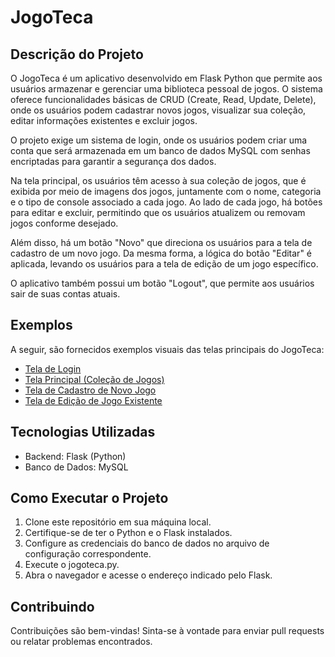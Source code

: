 # JogoTeca

## Descrição do Projeto

O JogoTeca é um aplicativo desenvolvido em Flask Python que permite aos usuários armazenar e gerenciar uma biblioteca pessoal de jogos. O sistema oferece funcionalidades básicas de CRUD (Create, Read, Update, Delete), onde os usuários podem cadastrar novos jogos, visualizar sua coleção, editar informações existentes e excluir jogos.

O projeto exige um sistema de login, onde os usuários podem criar uma conta que será armazenada em um banco de dados MySQL com senhas encriptadas para garantir a segurança dos dados.

Na tela principal, os usuários têm acesso à sua coleção de jogos, que é exibida por meio de imagens dos jogos, juntamente com o nome, categoria e o tipo de console associado a cada jogo. Ao lado de cada jogo, há botões para editar e excluir, permitindo que os usuários atualizem ou removam jogos conforme desejado.

Além disso, há um botão "Novo" que direciona os usuários para a tela de cadastro de um novo jogo. Da mesma forma, a lógica do botão "Editar" é aplicada, levando os usuários para a tela de edição de um jogo específico.

O aplicativo também possui um botão "Logout", que permite aos usuários sair de suas contas atuais.

## Exemplos

A seguir, são fornecidos exemplos visuais das telas principais do JogoTeca:

- [Tela de Login](exemplos/tela_login.png)
- [Tela Principal (Coleção de Jogos)](exemplos/tela_principal.png)
- [Tela de Cadastro de Novo Jogo](exemplos/tela_cadastro.png)
- [Tela de Edição de Jogo Existente](exemplos/tela_edicao.png)

## Tecnologias Utilizadas

- Backend: Flask (Python)
- Banco de Dados: MySQL

## Como Executar o Projeto

1. Clone este repositório em sua máquina local.
2. Certifique-se de ter o Python e o Flask instalados.
3. Configure as credenciais do banco de dados no arquivo de configuração correspondente.
4. Execute o jogoteca.py.
5. Abra o navegador e acesse o endereço indicado pelo Flask.

## Contribuindo

Contribuições são bem-vindas! Sinta-se à vontade para enviar pull requests ou relatar problemas encontrados.

